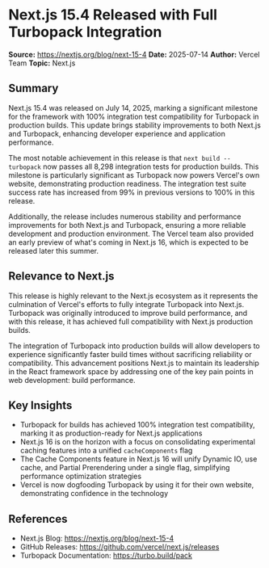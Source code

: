 # Next.js 15.4 Released with Full Turbopack Integration

**Source:** https://nextjs.org/blog/next-15-4
**Date:** 2025-07-14
**Author:** Vercel Team
**Topic:** Next.js

## Summary

Next.js 15.4 was released on July 14, 2025, marking a significant milestone for the framework with 100% integration test compatibility for Turbopack in production builds. This update brings stability improvements to both Next.js and Turbopack, enhancing developer experience and application performance.

The most notable achievement in this release is that `next build --turbopack` now passes all 8,298 integration tests for production builds. This milestone is particularly significant as Turbopack now powers Vercel's own website, demonstrating production readiness. The integration test suite success rate has increased from 99% in previous versions to 100% in this release.

Additionally, the release includes numerous stability and performance improvements for both Next.js and Turbopack, ensuring a more reliable development and production environment. The Vercel team also provided an early preview of what's coming in Next.js 16, which is expected to be released later this summer.

## Relevance to Next.js

This release is highly relevant to the Next.js ecosystem as it represents the culmination of Vercel's efforts to fully integrate Turbopack into Next.js. Turbopack was originally introduced to improve build performance, and with this release, it has achieved full compatibility with Next.js production builds.

The integration of Turbopack into production builds will allow developers to experience significantly faster build times without sacrificing reliability or compatibility. This advancement positions Next.js to maintain its leadership in the React framework space by addressing one of the key pain points in web development: build performance.

## Key Insights

- Turbopack for builds has achieved 100% integration test compatibility, marking it as production-ready for Next.js applications
- Next.js 16 is on the horizon with a focus on consolidating experimental caching features into a unified `cacheComponents` flag
- The Cache Components feature in Next.js 16 will unify Dynamic IO, use cache, and Partial Prerendering under a single flag, simplifying performance optimization strategies
- Vercel is now dogfooding Turbopack by using it for their own website, demonstrating confidence in the technology

## References

- Next.js Blog: https://nextjs.org/blog/next-15-4
- GitHub Releases: https://github.com/vercel/next.js/releases
- Turbopack Documentation: https://turbo.build/pack